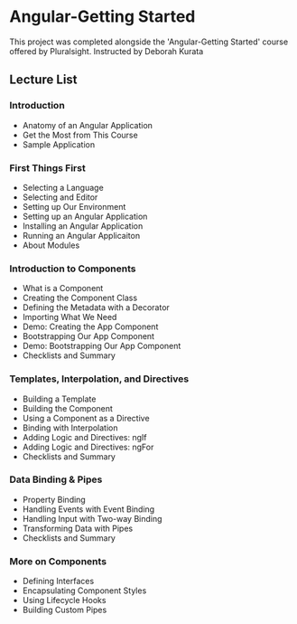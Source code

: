# Angular-Getting Started

This project was completed alongside the 'Angular-Getting Started' course offered by Pluralsight. Instructed by Deborah Kurata

## Lecture List
### Introduction
* Anatomy of an Angular Application
* Get the Most from This Course
* Sample Application

### First Things First
* Selecting a Language
* Selecting and Editor
* Setting up Our Environment
* Setting up an Angular Application
* Installing an Angular Application
* Running an Angular Applicaiton
* About Modules

### Introduction to Components
* What is a Component
* Creating the Component Class
* Defining the Metadata with a Decorator
* Importing What We Need
* Demo: Creating the App Component
* Bootstrapping Our App Component
* Demo: Bootstrapping Our App Component
* Checklists and Summary

### Templates, Interpolation, and Directives
* Building a Template
* Building the Component
* Using a Component as a Directive
* Binding with Interpolation
* Adding Logic and Directives: ngIf
* Adding Logic and Directives: ngFor
* Checklists and Summary

### Data Binding & Pipes
* Property Binding
* Handling Events with Event Binding
* Handling Input with Two-way Binding
* Transforming Data with Pipes
* Checklists and Summary

### More on Components
* Defining Interfaces
* Encapsulating Component Styles
* Using Lifecycle Hooks
* Building Custom Pipes
